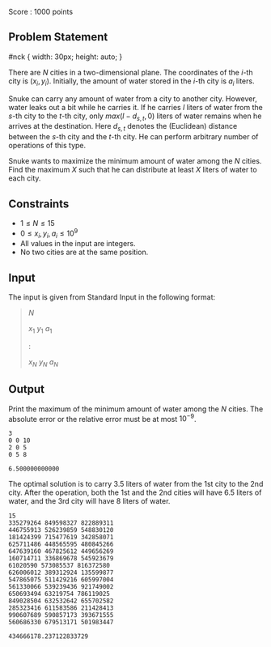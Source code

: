 Score : $1000$ points

## Problem Statement

   #nck {
      width: 30px;
      height: auto;
   }

There are $N$ cities in a two-dimensional plane.
The coordinates of the $i$-th city is $(x_i, y_i)$.
Initially, the amount of water stored in the $i$-th city is $a_i$ liters.

Snuke can carry any amount of water from a city to another city.
However, water leaks out a bit while he carries it.
If he carries $l$ liters of water from the $s$-th city to the $t$-th city, only $max(l-d_{s,t}, 0)$ liters of water remains when he arrives at the destination.
Here $d_{s,t}$ denotes the (Euclidean) distance between the $s$-th city and the $t$-th city.
He can perform arbitrary number of operations of this type.

Snuke wants to maximize the minimum amount of water among the $N$ cities.
Find the maximum $X$ such that he can distribute at least $X$ liters of water to each city.

## Constraints

- $1 \leq N \leq 15$
- $0 \leq x_i, y_i, a_i \leq 10^9$
- All values in the input are integers.
- No two cities are at the same position.

## Input

The input is given from Standard Input in the following format:

> $N$
> 
> $x_1$ $y_1$ $a_1$
> 
> :
> 
> $x_N$ $y_N$ $a_N$

## Output

Print the maximum of the minimum amount of water among the $N$ cities.
The absolute error or the relative error must be at most $10^{-9}$.

```input1
3
0 0 10
2 0 5
0 5 8
```

```output1
6.500000000000
```

The optimal solution is to carry $3.5$ liters of water from the 1st city to the 2nd city.
After the operation, both the 1st and the 2nd cities will have $6.5$ liters of water, and the 3rd city will have $8$ liters of water.

```input2
15
335279264 849598327 822889311
446755913 526239859 548830120
181424399 715477619 342858071
625711486 448565595 480845266
647639160 467825612 449656269
160714711 336869678 545923679
61020590 573085537 816372580
626006012 389312924 135599877
547865075 511429216 605997004
561330066 539239436 921749002
650693494 63219754 786119025
849028504 632532642 655702582
285323416 611583586 211428413
990607689 590857173 393671555
560686330 679513171 501983447
```

```output2
434666178.237122833729
```